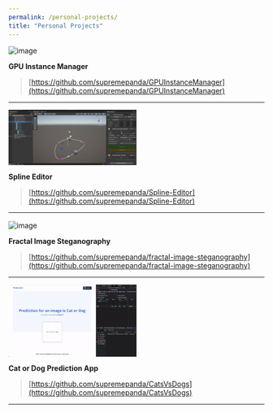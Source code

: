 ```yaml
---
permalink: /personal-projects/
title: "Personal Projects"
---
```


<img  src="https://media.licdn.com/dms/image/C4D22AQEnv34e9bdEhA/feedshare-shrink_1280/0/1677606509403?e=1711584000&v=beta&t=Yz_5ir6SVVootu0iSgFrjA0gzh4UKIC64nojtNHcrsI"  align="center" alt="image" width="50%" height="auto">

**GPU Instance Manager**

> [https://github.com/supremepanda/GPUInstanceManager](https://github.com/supremepanda/GPUInstanceManager)
---
<img  src="https://github.com/supremepanda/Spline-Editor/raw/master/screenshots/general_overview.png"  alt="image"  align="center" alt="image" width="50%" height="auto">

**Spline Editor**

> [https://github.com/supremepanda/Spline-Editor](https://github.com/supremepanda/Spline-Editor)

---

<img  src="https://lh3.google.com/u/0/d/10OQd2vx1cXOQezEqjQ_Dm7spBDLY96Ju=w2559-h1270-iv1"  alt="image"  align="center" alt="image" width="50%" height="auto">

**Fractal Image Steganography**

> [https://github.com/supremepanda/fractal-image-steganography](https://github.com/supremepanda/fractal-image-steganography)

---

<img  src="https://github.com/supremepanda/CatsVsDogs/raw/main/cat.gif"  alt="image"  align="center" alt="image" width="50%" height="auto">

**Cat or Dog Prediction App**

> [https://github.com/supremepanda/CatsVsDogs](https://github.com/supremepanda/CatsVsDogs)

---


